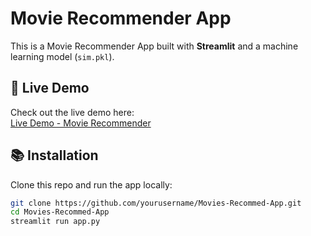 # Movie Recommender App

This is a Movie Recommender App built with **Streamlit** and a machine learning model (`sim.pkl`).

## 🚀 Live Demo

Check out the live demo here:  
[Live Demo - Movie Recommender](https://movies-recommed-app.streamlit.app/)

## 📚 Installation

Clone this repo and run the app locally:

```bash
git clone https://github.com/yourusername/Movies-Recommed-App.git
cd Movies-Recommed-App
streamlit run app.py
